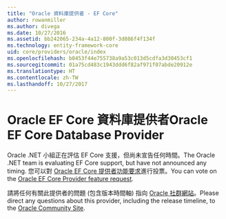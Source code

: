 ```yaml
---
title: "Oracle 資料庫提供者 - EF Core"
author: rowanmiller
ms.author: divega
ms.date: 10/27/2016
ms.assetid: bb242065-234a-4a12-800f-3d086f4f134f
ms.technology: entity-framework-core
uid: core/providers/oracle/index
ms.openlocfilehash: b0453f44e755738a9a53c013d5cdfa3d30453cf1
ms.sourcegitcommit: 01a75cd483c1943ddd6f82af971f07abde20912e
ms.translationtype: HT
ms.contentlocale: zh-TW
ms.lasthandoff: 10/27/2017
---
```

# <a name="oracle-ef-core-database-provider"></a><span data-ttu-id="7885b-102">Oracle EF Core 資料庫提供者</span><span class="sxs-lookup"><span data-stu-id="7885b-102">Oracle EF Core Database Provider</span></span>

<span data-ttu-id="7885b-103">Oracle .NET 小組正在評估 EF Core 支援，但尚未宣告任何時間。</span><span class="sxs-lookup"><span data-stu-id="7885b-103">The Oracle .NET team is evaluating EF Core support, but have not announced any timing.</span></span> <span data-ttu-id="7885b-104">您可以對 [Oracle EF Core 提供者功能要求](https://apex.oracle.com/pls/apex/f?p=18357:39:105422858407495::NO::P39_ID:28241)進行投票。</span><span class="sxs-lookup"><span data-stu-id="7885b-104">You can vote on the [Oracle EF Core Provider feature request](https://apex.oracle.com/pls/apex/f?p=18357:39:105422858407495::NO::P39_ID:28241).</span></span>

<span data-ttu-id="7885b-105">請將任何有關此提供者的問題 (包含版本時間軸) 指向 [Oracle 社群網站](https://community.oracle.com/)。</span><span class="sxs-lookup"><span data-stu-id="7885b-105">Please direct any questions about this provider, including the release timeline, to the [Oracle Community Site](https://community.oracle.com/).</span></span>
